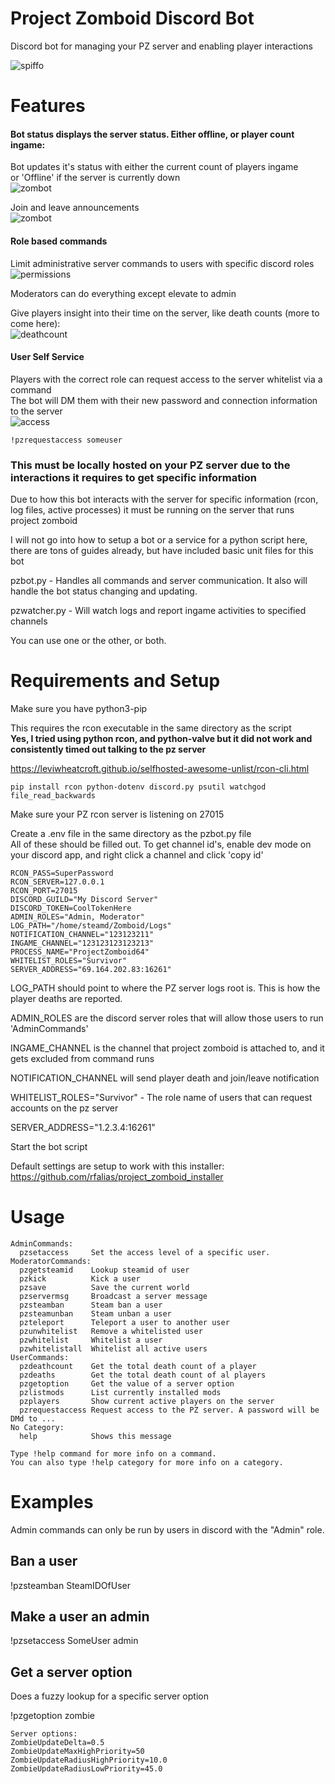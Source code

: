 # Project Zomboid Discord Bot
Discord bot for managing your PZ server and enabling player interactions

![spiffo](/project_zomboid_bot/docs/assets/images/Spiffoskip.png)

# Features
#### Bot status displays the server status. Either offline, or player count ingame:
Bot updates it's status with either the current count of players ingame  
or 'Offline' if the server is currently down  
![zombot](/project_zomboid_bot/docs/assets/images/zombot.PNG)

Join and leave announcements  
![zombot](/project_zomboid_bot/docs/assets/images/joined.png)

#### Role based commands
Limit administrative server commands to users with specific discord roles  
![permissions](/project_zomboid_bot/docs/assets/images/permissions.png)  

Moderators can do everything except elevate to admin

Give players insight into their time on the server, like death counts (more to come here):  
![deathcount](/project_zomboid_bot/docs/assets/images/deathcount.PNG)  


#### User Self Service
Players with the correct role can request access to the server whitelist via a command  
The bot will DM them with their new password and connection information to the server  
![access](/project_zomboid_bot/docs/assets/images/access.png)  
```
!pzrequestaccess someuser  
```

### This must be locally hosted on your PZ server due to the interactions it requires to get specific information
Due to how this bot interacts with the server for specific information (rcon, log files, active processes) it must be running on the server that runs project zomboid

I will not go into how to setup a bot or a service for a python script here, there are tons of guides already, but have included basic unit files for this bot


pzbot.py - Handles all commands and server communication. It also will handle the bot status changing and updating. 


pzwatcher.py - Will watch logs and report ingame activities to specified channels


You can use one or the other, or both.

# Requirements and Setup
Make sure you have python3-pip

This requires the rcon executable in the same directory as the script  
**Yes, I tried using python rcon, and python-valve but it did not work and consistently timed out talking to the pz server**

https://leviwheatcroft.github.io/selfhosted-awesome-unlist/rcon-cli.html

```pip install rcon python-dotenv discord.py psutil watchgod file_read_backwards```

Make sure your PZ rcon server is listening on 27015

Create a .env file in the same directory as the pzbot.py file  
All of these should be filled out. To get channel id's, enable dev mode on your discord app, and right click a channel and click 'copy id'   
```
RCON_PASS=SuperPassword
RCON_SERVER=127.0.0.1
RCON_PORT=27015
DISCORD_GUILD="My Discord Server"
DISCORD_TOKEN=CoolTokenHere
ADMIN_ROLES="Admin, Moderator"
LOG_PATH="/home/steamd/Zomboid/Logs"
NOTIFICATION_CHANNEL="123123211"
INGAME_CHANNEL="123123123123213"
PROCESS_NAME="ProjectZomboid64"
WHITELIST_ROLES="Survivor"
SERVER_ADDRESS="69.164.202.83:16261"
```
LOG_PATH should point to where the PZ server logs root is. This is how the player deaths are reported.

ADMIN_ROLES are the discord server roles that will allow those users to run 'AdminCommands'

INGAME_CHANNEL is the channel that project zomboid is attached to, and it gets excluded from command runs

NOTIFICATION_CHANNEL will send player death and join/leave notification

WHITELIST_ROLES="Survivor" - The role name of users that can request accounts on the pz server

SERVER_ADDRESS="1.2.3.4:16261"

Start the bot script

Default settings are setup to work with this installer: https://github.com/rfalias/project_zomboid_installer
# Usage
```
AdminCommands:
  pzsetaccess     Set the access level of a specific user.
ModeratorCommands:
  pzgetsteamid    Lookup steamid of user
  pzkick          Kick a user
  pzsave          Save the current world
  pzservermsg     Broadcast a server message
  pzsteamban      Steam ban a user
  pzsteamunban    Steam unban a user
  pzteleport      Teleport a user to another user
  pzunwhitelist   Remove a whitelisted user
  pzwhitelist     Whitelist a user
  pzwhitelistall  Whitelist all active users
UserCommands:
  pzdeathcount    Get the total death count of a player
  pzdeaths        Get the total death count of al players
  pzgetoption     Get the value of a server option
  pzlistmods      List currently installed mods
  pzplayers       Show current active players on the server
  pzrequestaccess Request access to the PZ server. A password will be DMd to ...
​No Category:
  help            Shows this message

Type !help command for more info on a command.
You can also type !help category for more info on a category.
```

# Examples
Admin commands can only be run by users in discord with the "Admin" role. 

## Ban a user
!pzsteamban SteamIDOfUser

## Make a user an admin
!pzsetaccess SomeUser admin

## Get a server option
Does a fuzzy lookup for a specific server option

!pzgetoption zombie
```
Server options:
ZombieUpdateDelta=0.5
ZombieUpdateMaxHighPriority=50
ZombieUpdateRadiusHighPriority=10.0
ZombieUpdateRadiusLowPriority=45.0
```
